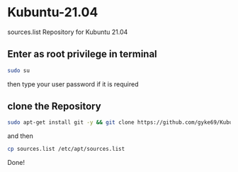 # Kubuntu-21.04
sources.list Repository for Kubuntu 21.04

## Enter as root privilege in terminal

```bash
sudo su
```
then type your user password if it is required 

## clone the Repository
```bash
sudo apt-get install git -y && git clone https://github.com/gyke69/Kubuntu-21.04.git && cd Kubuntu-21.04
```

and then

```bash
cp sources.list /etc/apt/sources.list
```

Done!
